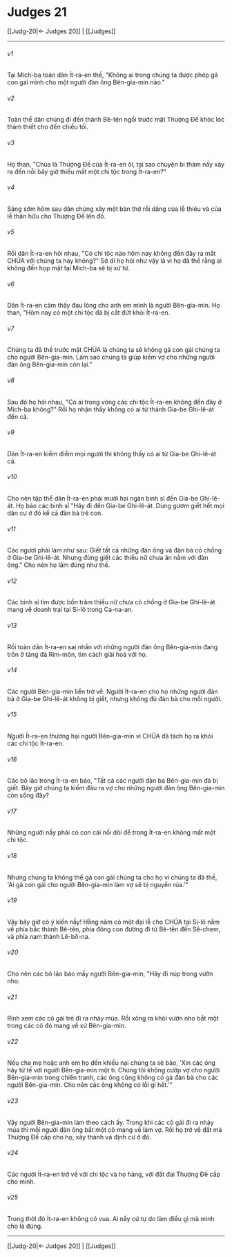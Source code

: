# Judges 21

[[Judg-20|← Judges 20]] | [[Judges]]
***



###### v1 
Tại Mích-ba toàn dân Ít-ra-en thề, "Không ai trong chúng ta được phép gả con gái mình cho một người đàn ông Bên-gia-min nào." 

###### v2 
Toàn thể dân chúng đi đến thành Bê-tên ngồi trước mặt Thượng Đế khóc lóc thảm thiết cho đến chiều tối. 

###### v3 
Họ than, "Chúa là Thượng Đế của Ít-ra-en ôi, tại sao chuyện bi thảm nầy xảy ra đến nỗi bây giờ thiếu mất một chi tộc trong Ít-ra-en?" 

###### v4 
Sáng sớm hôm sau dân chúng xây một bàn thờ rồi dâng của lễ thiêu và của lễ thân hữu cho Thượng Đế lên đó. 

###### v5 
Rồi dân Ít-ra-en hỏi nhau, "Có chi tộc nào hôm nay không đến đây ra mắt CHÚA với chúng ta hay không?" Sở dĩ họ hỏi như vậy là vì họ đã thề rằng ai không đến họp mặt tại Mích-ba sẽ bị xử tử. 

###### v6 
Dân Ít-ra-en cảm thấy đau lòng cho anh em mình là người Bên-gia-min. Họ than, "Hôm nay có một chi tộc đã bị cắt đứt khỏi Ít-ra-en. 

###### v7 
Chúng ta đã thề trước mặt CHÚA là chúng ta sẽ không gả con gái chúng ta cho người Bên-gia-min. Làm sao chúng ta giúp kiếm vợ cho những người đàn ông Bên-gia-min còn lại." 

###### v8 
Sau đó họ hỏi nhau, "Có ai trong vòng các chi tộc Ít-ra-en không đến đây ở Mích-ba không?" Rồi họ nhận thấy không có ai từ thành Gia-be Ghi-lê-át đến cả. 

###### v9 
Dân Ít-ra-en kiểm điểm mọi người thì không thấy có ai từ Gia-be Ghi-lê-át cả. 

###### v10 
Cho nên tập thể dân Ít-ra-en phái mười hai ngàn binh sĩ đến Gia-be Ghi-lê-át. Họ bảo các binh sĩ "Hãy đi đến Gia-be Ghi-lê-át. Dùng gươm giết hết mọi dân cư ở đó kể cả đàn bà trẻ con. 

###### v11 
Các ngươi phải làm như sau: Giết tất cả những đàn ông và đàn bà có chồng ở Gia-be Ghi-lê-át. Nhưng đừng giết các thiếu nữ chưa ăn nằm với đàn ông." Cho nên họ làm đúng như thế. 

###### v12 
Các binh sĩ tìm được bốn trăm thiếu nữ chưa có chồng ở Gia-be Ghi-lê-át mang về doanh trại tại Si-lô trong Ca-na-an. 

###### v13 
Rồi toàn dân Ít-ra-en sai nhắn với những người đàn ông Bên-gia-min đang trốn ở tảng đá Rim-môn, tìm cách giải hoà với họ. 

###### v14 
Các người Bên-gia-min liền trở về. Người Ít-ra-en cho họ những người đàn bà ở Gia-be Ghi-lê-át không bị giết, nhưng không đủ đàn bà cho mỗi người. 

###### v15 
Người Ít-ra-en thương hại người Bên-gia-min vì CHÚA đã tách họ ra khỏi các chi tộc Ít-ra-en. 

###### v16 
Các bô lão trong Ít-ra-en bảo, "Tất cả các người đàn bà Bên-gia-min đã bị giết. Bây giờ chúng ta kiếm đâu ra vợ cho những người đàn ông Bên-gia-min còn sống đây? 

###### v17 
Những người nầy phải có con cái nối dõi để trong Ít-ra-en không mất một chi tộc. 

###### v18 
Nhưng chúng ta không thể gả con gái chúng ta cho họ vì chúng ta đã thề, 'Ai gả con gái cho người Bên-gia-min làm vợ sẽ bị nguyền rủa.'" 

###### v19 
Vậy bây giờ có ý kiến nầy! Hằng năm có một đại lễ cho CHÚA tại Si-lô nằm về phía bắc thành Bê-tên, phía đông con đường đi từ Bê-tên đến Sê-chem, và phía nam thành Lê-bô-na. 

###### v20 
Cho nên các bô lão bảo mấy người Bên-gia-min, "Hãy đi núp trong vườn nho. 

###### v21 
Rình xem các cô gái trẻ đi ra nhảy múa. Rồi xông ra khỏi vườn nho bắt một trong các cô đó mang về xứ Bên-gia-min. 

###### v22 
Nếu cha mẹ hoặc anh em họ đến khiếu nại chúng ta sẽ bảo, 'Xin các ông hãy tử tế với người Bên-gia-min một tí. Chúng tôi không cướp vợ cho người Bên-gia-min trong chiến tranh, các ông cũng không có gả đàn bà cho các người Bên-gia-min. Cho nên các ông không có lỗi gì hết.'" 

###### v23 
Vậy người Bên-gia-min làm theo cách ấy. Trong khi các cô gái đi ra nhảy múa thì mỗi người đàn ông bắt một cô mang về làm vợ. Rồi họ trở về đất mà Thượng Đế cấp cho họ, xây thành và định cư ở đó. 

###### v24 
Các người Ít-ra-en trở về với chi tộc và họ hàng, với đất đai Thượng Đế cấp cho mình. 

###### v25 
Trong thời đó Ít-ra-en không có vua. Ai nấy cứ tự do làm điều gì mà mình cho là đúng.

***
[[Judg-20|← Judges 20]] | [[Judges]]
